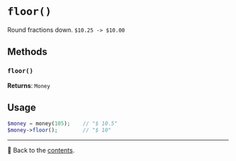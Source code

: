 # `floor()`

Round fractions down. `$10.25 -> $10.00`

## Methods

### `floor()`
**Returns**: `Money`

## Usage

```php
$money = money(105);    // "$ 10.5"
$money->floor();        // "$ 10"
```

---

📌 Back to the [contents](/docs/04_money/README.md).
